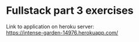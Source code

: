 # Fullstack part 3 exercises

Link to application on heroku server:   
https://intense-garden-14976.herokuapp.com/
